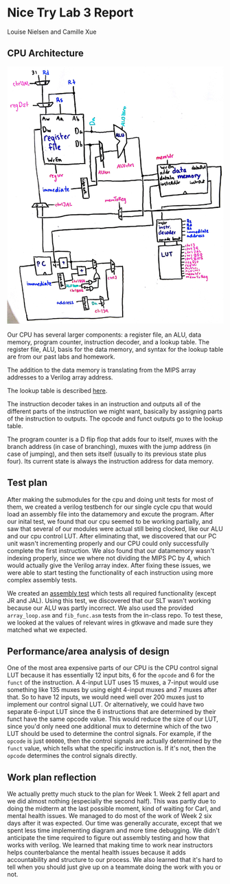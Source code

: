 # Nice Try Lab 3 Report
Louise Nielsen and Camille Xue

## CPU Architecture
![Picture](images/cpu.jpg)

Our CPU has several larger components: a register file, an ALU, data memory, program counter, instruction decoder, and a lookup table. The register file, ALU, basis for the data memory, and syntax for the lookup table are from our past labs and homework.

The addition to the data memory is translating from the MIPS array addresses to a Verilog array address.

The lookup table is described [here](https://docs.google.com/spreadsheets/d/1HFBnwofPQbGYB8HaPXBAwar5IqTbcpSo8ErthNMP9HU/edit?usp=sharing).

The instruction decoder takes in an instruction and outputs all of the different parts of the instruction we might want, basically by assigning parts of the instruction to outputs. The opcode and funct outputs go to the lookup table.

The program counter is a D flip flop that adds four to itself, muxes with the branch address (in case of branching), muxes with the jump address (in case of jumping), and then sets itself (usually to its previous state plus four). Its current state is always the instruction address for data memory.

## Test plan
After making the submodules for the cpu and doing unit tests for most of them, we created a verilog testbench for our single cycle cpu that would load an assembly file into the datamemory and excute the program. After our inital test, we found that our cpu seemed to be working partially, and saw that several of our modules were actual still being clocked, like our ALU and our cpu control LUT. After eliminating that, we discovered that our PC unit wasn't incrementing properly and our CPU could only successfully complete the first instruction. We also found that our datamemory wasn't indexing properly, since we where not dividing the MIPS PC by 4, which would actually give the Verilog array index. After fixing these issues, we were able to start testing the functionality of each instruction using more complex assembly tests.

We created an [assembly test](mem.asm) which tests all required functionality (except JR and JAL). Using this test, we discovered that our SLT wasn't working because our ALU was partly incorrect. We also used the provided `array_loop.asm` and `fib_func.asm` tests from the in-class repo. To test these, we looked at the values of relevant wires in gtkwave and made sure they matched what we expected.

## Performance/area analysis of design
One of the most area expensive parts of our CPU is the CPU control signal LUT because it has essentially 12 input bits, 6 for the `opcode` and 6 for the `funct` of the instruction. A 4-input LUT uses 15 muxes, a 7-input would use something like 135 muxes by using eight 4-input muxes and 7 muxes after that. So to have 12 inputs, we would need well over 200 muxes just to implement our control signal LUT. Or alternatively, we could have two separate 6-input LUT since the 6 instructions that are determined by their funct have the same opcode value. This would reduce the size of our LUT, since you'd only need one additional mux to determine which of the two LUT should be used to determine the control signals. For example, if the `opcode` is just `000000`, then the control signals are actually determined by the `funct` value, which tells what the specific instruction is. If it's not, then the `opcode` determines the control signals directly.



## Work plan reflection

We actually pretty much stuck to the plan for Week 1. Week 2 fell apart and we did almost nothing (especially the second half). This was partly due to doing the midterm at the last possible moment, kind of waiting for Carl, and mental health issues. We managed to do most of the work of Week 2 six days after it was expected. Our time was generally accurate, except that we spent less time implementing diagram and more time debugging. We didn't anticipate the time required to figure out assembly testing and how that works with verilog. We learned that making time to work near instructors helps counterbalance the mental health issues because it adds accountability and structure to our process. We also learned that it's hard to tell when you should just give up on a teammate doing the work with you or not.
